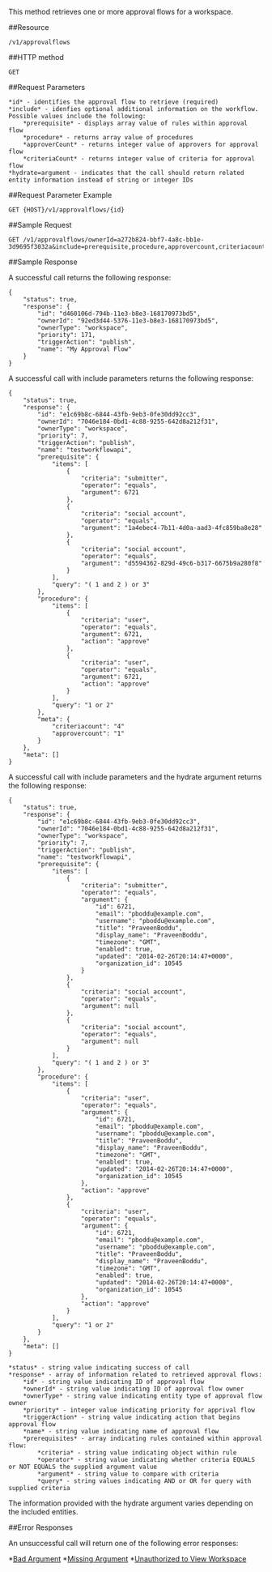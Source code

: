 This method retrieves one or more approval flows for a workspace.

##Resource

    /v1/approvalflows

##HTTP method

	GET

##Request Parameters

	*id* - identifies the approval flow to retrieve (required)
	*include* - idenfies optional additional information on the workflow. Possible values include the following:
		*prerequisite* - displays array value of rules within approval flow
		*procedure* - returns array value of procedures
		*approverCount* - returns integer value of approvers for approval flow
		*criteriaCount* - returns integer value of criteria for approval flow
	*hydrate=argument - indicates that the call should return related entity information instead of string or integer IDs 

##Request Parameter Example

	GET {HOST}/v1/approvalflows/{id}

##Sample Request
```
GET /v1/approvalflows/ownerId=a272b824-bbf7-4a8c-bb1e-3d9695f3032a&include=prerequisite,procedure,approvercount,criteriacount&hydrate=argument
```

##Sample Response

A successful call returns the following response:
```
{
    "status": true,
    "response": {
        "id": "d460106d-794b-11e3-b8e3-168170973bd5",
        "ownerId": "92ed3d44-5376-11e3-b8e3-168170973bd5",
        "ownerType": "workspace",
        "priority": 171,
        "triggerAction": "publish",
        "name": "My Approval Flow"
    }
}
```

A successful call with include parameters returns the following response:
```
{
    "status": true,
    "response": {
        "id": "e1c69b8c-6844-43fb-9eb3-0fe30dd92cc3",
        "ownerId": "7046e184-0bd1-4c88-9255-642d8a212f31",
        "ownerType": "workspace",
        "priority": 7,
        "triggerAction": "publish",
        "name": "testworkflowapi",
        "prerequisite": {
            "items": [
                {
                    "criteria": "submitter",
                    "operator": "equals",
                    "argument": 6721
                },
                {
                    "criteria": "social account",
                    "operator": "equals",
                    "argument": "1a4ebec4-7b11-4d0a-aad3-4fc859ba8e28"
                },
                {
                    "criteria": "social account",
                    "operator": "equals",
                    "argument": "d5594362-829d-49c6-b317-6675b9a280f8"
                }
            ],
            "query": "( 1 and 2 ) or 3"
        },
        "procedure": {
            "items": [
                {
                    "criteria": "user",
                    "operator": "equals",
                    "argument": 6721,
                    "action": "approve"
                },
                {
                    "criteria": "user",
                    "operator": "equals",
                    "argument": 6721,
                    "action": "approve"
                }
            ],
            "query": "1 or 2"
        },
        "meta": {
            "criteriacount": "4"
            "approvercount": "1"
        }
    },
    "meta": []
}
```

A successful call with include parameters and the hydrate argument returns the following response:
```
{
    "status": true,
    "response": {
        "id": "e1c69b8c-6844-43fb-9eb3-0fe30dd92cc3",
        "ownerId": "7046e184-0bd1-4c88-9255-642d8a212f31",
        "ownerType": "workspace",
        "priority": 7,
        "triggerAction": "publish",
        "name": "testworkflowapi",
        "prerequisite": {
            "items": [
                {
                    "criteria": "submitter",
                    "operator": "equals",
                    "argument": {
                        "id": 6721,
                        "email": "pboddu@example.com",
                        "username": "pboddu@example.com",
                        "title": "PraveenBoddu",
                        "display_name": "PraveenBoddu",
                        "timezone": "GMT",
                        "enabled": true,
                        "updated": "2014-02-26T20:14:47+0000",
                        "organization_id": 10545
                    }
                },
                {
                    "criteria": "social account",
                    "operator": "equals",
                    "argument": null
                },
                {
                    "criteria": "social account",
                    "operator": "equals",
                    "argument": null
                }
            ],
            "query": "( 1 and 2 ) or 3"
        },
        "procedure": {
            "items": [
                {
                    "criteria": "user",
                    "operator": "equals",
                    "argument": {
                        "id": 6721,
                        "email": "pboddu@example.com",
                        "username": "pboddu@example.com",
                        "title": "PraveenBoddu",
                        "display_name": "PraveenBoddu",
                        "timezone": "GMT",
                        "enabled": true,
                        "updated": "2014-02-26T20:14:47+0000",
                        "organization_id": 10545
                    },
                    "action": "approve"
                },
                {
                    "criteria": "user",
                    "operator": "equals",
                    "argument": {
                        "id": 6721,
                        "email": "pboddu@example.com",
                        "username": "pboddu@example.com",
                        "title": "PraveenBoddu",
                        "display_name": "PraveenBoddu",
                        "timezone": "GMT",
                        "enabled": true,
                        "updated": "2014-02-26T20:14:47+0000",
                        "organization_id": 10545
                    },
                    "action": "approve"
                }
            ],
            "query": "1 or 2"
        }
    },
    "meta": []
}
```

    *status* - string value indicating success of call
    *response* - array of information related to retrieved approval flows:
        *id* - string value indicating ID of approval flow
        *ownerId* - string value indicating ID of approval flow owner
        *ownerType* - string value indicating entity type of approval flow owner
        *priority* - integer value indicating priority for apprival flow
        *triggerAction* - string value indicating action that begins approval flow
        *name* - string value indicating name of approval flow
        *prerequisites* - array indicating rules contained within approval flow:
            *criteria* - string value indicating object within rule
            *operator* - string value indicating whether criteria EQUALS or NOT EQUALS the supplied argument value
            *argument* - string value to compare with criteria
            *query* - string values indicating AND or OR for query with supplied criteria

The information provided with the hydrate argument varies depending on the included entities.

##Error Responses

An unsuccessful call will return one of the following error responses:

*[Bad Argument](Approval-Error-Messages.md)
*[Missing Argument](Approval-Error-Messages.md)
*[Unauthorized to View Workspace](Approval-Error-Messages.md)

